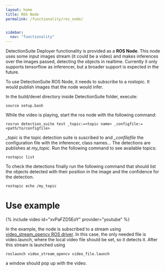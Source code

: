 ```yaml
---
layout: home
title: ROS Node
permalink: /functionality/ros_node/


sidebar:
  nav: "functionality"
---
```


DetectionSuite Deployer functionality is provided as a **ROS Node**.
This node uses some input images stream (it could be a video) and 
makes inferences over the images passed, detecting the objects in realtime. 
Currently it only supports tensorflow as inferencer, but a broader support is expected
in the future.

To use DetectionSuite ROS Node, it needs to subscribe to a rostopic. It would publish images
that the node would infer.

In the build/devel directory inside DetectionSuite folder, execute:

```
source setup.bash
```


While the video is playing, start the ros node with the following command:

```
rosrun detection_suite test _topic:=<topic name> _configfile:=<path/to/configfile>
```

*_topic* is the topic detection suite is suscribed to and *_confilefile* the configuration file with the inferencer, class names...
The detections are publishes at *my_topic*. Run the following command to see available topics:

```
rostopic list
```

To check the detections finally run the following command that should list the objects detected with their position in the image and the confidence
for the detection.

```
rostopic echo /my_topic
```

# Use example

{% include video id="xvPaFZD5EoY" provider="youtube" %}

In the example, the node is subscribed to a stream using [video_stream_opencv ROS driver](https://github.com/ros-drivers/video_stream_opencv).
In this case, the only needed file is video.launch, where the local video file should be set, so it detects it.
After this stream is launched using 

```
roslaunch video_stream_opencv video_file.launch
```

a window should pop up with the video.
